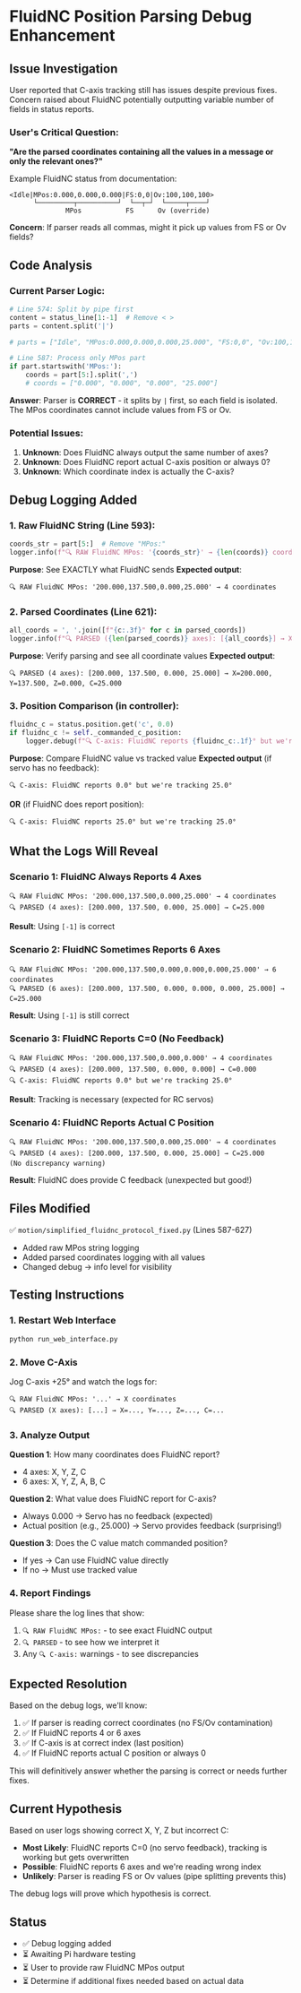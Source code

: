 # FluidNC Position Parsing Debug Enhancement

## Issue Investigation

User reported that C-axis tracking still has issues despite previous fixes. Concern raised about FluidNC potentially outputting variable number of fields in status reports.

### User's Critical Question:
**"Are the parsed coordinates containing all the values in a message or only the relevant ones?"**

Example FluidNC status from documentation:
```
<Idle|MPos:0.000,0.000,0.000|FS:0,0|Ov:100,100,100>
      └─────────┬──────────┘  └──┬─┘  └─────┬────┘
              MPos           FS      Ov (override)
```

**Concern**: If parser reads all commas, might it pick up values from FS or Ov fields?

## Code Analysis

### Current Parser Logic:
```python
# Line 574: Split by pipe first
content = status_line[1:-1]  # Remove < >
parts = content.split('|')

# parts = ["Idle", "MPos:0.000,0.000,0.000,25.000", "FS:0,0", "Ov:100,100,100"]

# Line 587: Process only MPos part
if part.startswith('MPos:'):
    coords = part[5:].split(',')
    # coords = ["0.000", "0.000", "0.000", "25.000"]
```

**Answer**: Parser is **CORRECT** - it splits by `|` first, so each field is isolated. The MPos coordinates cannot include values from FS or Ov.

### Potential Issues:
1. **Unknown**: Does FluidNC always output the same number of axes?
2. **Unknown**: Does FluidNC report actual C-axis position or always 0?
3. **Unknown**: Which coordinate index is actually the C-axis?

## Debug Logging Added

### 1. Raw FluidNC String (Line 593):
```python
coords_str = part[5:]  # Remove "MPos:"
logger.info(f"🔍 RAW FluidNC MPos: '{coords_str}' → {len(coords)} coordinates")
```

**Purpose**: See EXACTLY what FluidNC sends
**Expected output**:
```
🔍 RAW FluidNC MPos: '200.000,137.500,0.000,25.000' → 4 coordinates
```

### 2. Parsed Coordinates (Line 621):
```python
all_coords = ', '.join([f"{c:.3f}" for c in parsed_coords])
logger.info(f"🔍 PARSED ({len(parsed_coords)} axes): [{all_coords}] → X={parsed_coords[0]:.3f}, Y={parsed_coords[1]:.3f}, Z={parsed_coords[2]:.3f}, C={parsed_coords[-1]:.3f}")
```

**Purpose**: Verify parsing and see all coordinate values
**Expected output**:
```
🔍 PARSED (4 axes): [200.000, 137.500, 0.000, 25.000] → X=200.000, Y=137.500, Z=0.000, C=25.000
```

### 3. Position Comparison (in controller):
```python
fluidnc_c = status.position.get('c', 0.0)
if fluidnc_c != self._commanded_c_position:
    logger.debug(f"🔍 C-axis: FluidNC reports {fluidnc_c:.1f}° but we're tracking {self._commanded_c_position:.1f}°")
```

**Purpose**: Compare FluidNC value vs tracked value
**Expected output** (if servo has no feedback):
```
🔍 C-axis: FluidNC reports 0.0° but we're tracking 25.0°
```

**OR** (if FluidNC does report position):
```
🔍 C-axis: FluidNC reports 25.0° but we're tracking 25.0°
```

## What the Logs Will Reveal

### Scenario 1: FluidNC Always Reports 4 Axes
```
🔍 RAW FluidNC MPos: '200.000,137.500,0.000,25.000' → 4 coordinates
🔍 PARSED (4 axes): [200.000, 137.500, 0.000, 25.000] → C=25.000
```
**Result**: Using `[-1]` is correct

### Scenario 2: FluidNC Sometimes Reports 6 Axes
```
🔍 RAW FluidNC MPos: '200.000,137.500,0.000,0.000,0.000,25.000' → 6 coordinates
🔍 PARSED (6 axes): [200.000, 137.500, 0.000, 0.000, 0.000, 25.000] → C=25.000
```
**Result**: Using `[-1]` is still correct

### Scenario 3: FluidNC Reports C=0 (No Feedback)
```
🔍 RAW FluidNC MPos: '200.000,137.500,0.000,0.000' → 4 coordinates
🔍 PARSED (4 axes): [200.000, 137.500, 0.000, 0.000] → C=0.000
🔍 C-axis: FluidNC reports 0.0° but we're tracking 25.0°
```
**Result**: Tracking is necessary (expected for RC servos)

### Scenario 4: FluidNC Reports Actual C Position
```
🔍 RAW FluidNC MPos: '200.000,137.500,0.000,25.000' → 4 coordinates
🔍 PARSED (4 axes): [200.000, 137.500, 0.000, 25.000] → C=25.000
(No discrepancy warning)
```
**Result**: FluidNC does provide C feedback (unexpected but good!)

## Files Modified
✅ `motion/simplified_fluidnc_protocol_fixed.py` (Lines 587-627)
   - Added raw MPos string logging
   - Added parsed coordinates logging with all values
   - Changed debug → info level for visibility

## Testing Instructions

### 1. Restart Web Interface
```bash
python run_web_interface.py
```

### 2. Move C-Axis
Jog C-axis +25° and watch the logs for:

```
🔍 RAW FluidNC MPos: '...' → X coordinates
🔍 PARSED (X axes): [...] → X=..., Y=..., Z=..., C=...
```

### 3. Analyze Output

**Question 1**: How many coordinates does FluidNC report?
- 4 axes: X, Y, Z, C
- 6 axes: X, Y, Z, A, B, C

**Question 2**: What value does FluidNC report for C-axis?
- Always 0.000 → Servo has no feedback (expected)
- Actual position (e.g., 25.000) → Servo provides feedback (surprising!)

**Question 3**: Does the C value match commanded position?
- If yes → Can use FluidNC value directly
- If no → Must use tracked value

### 4. Report Findings
Please share the log lines that show:
1. `🔍 RAW FluidNC MPos:` - to see exact FluidNC output
2. `🔍 PARSED` - to see how we interpret it
3. Any `🔍 C-axis:` warnings - to see discrepancies

## Expected Resolution

Based on the debug logs, we'll know:
1. ✅ If parser is reading correct coordinates (no FS/Ov contamination)
2. ✅ If FluidNC reports 4 or 6 axes
3. ✅ If C-axis is at correct index (last position)
4. ✅ If FluidNC reports actual C position or always 0

This will definitively answer whether the parsing is correct or needs further fixes.

## Current Hypothesis

Based on user logs showing correct X, Y, Z but incorrect C:
- **Most Likely**: FluidNC reports C=0 (no servo feedback), tracking is working but gets overwritten
- **Possible**: FluidNC reports 6 axes and we're reading wrong index
- **Unlikely**: Parser is reading FS or Ov values (pipe splitting prevents this)

The debug logs will prove which hypothesis is correct.

## Status
- ✅ Debug logging added
- ⏳ Awaiting Pi hardware testing
- ⏳ User to provide raw FluidNC MPos output
- ⏳ Determine if additional fixes needed based on actual data
